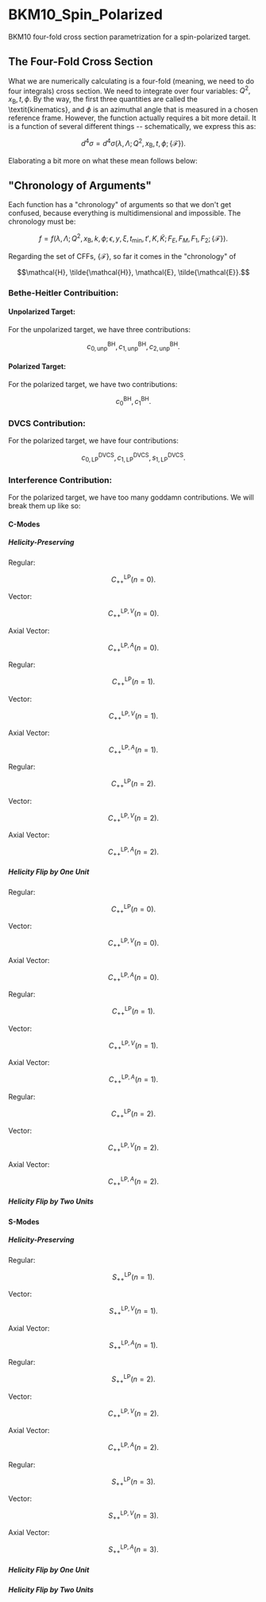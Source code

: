 # BKM10_Spin_Polarized
BKM10 four-fold cross section parametrization for a spin-polarized target.

## The Four-Fold Cross Section

What we are numerically calculating is a four-fold (meaning, we need to do four integrals) cross section. We need to integrate over four variables: $Q^{2}, x_{\text{B}}, t, \phi$. By the way, the first three quantities are called the \textit{kinematics}, and $\phi$ is an azimuthal angle that is measured in a chosen reference frame. However, the function actually requires a bit more detail. It is a function of several different things -- schematically, we express this as:

$$d^{4}\sigma = d^{4}\sigma ( \lambda, \Lambda ; Q^{2}, x_{\text{B}}, t, \phi ; \{ \mathcal{F} \} ).$$

Elaborating a bit more on what these mean follows below:

## "Chronology of Arguments"

Each function has a "chronology" of arguments so that we don't get confused, because everything is multidimensional and impossible. The chronology must be:

$$f = f(\lambda, \Lambda; Q^{2}, x_{\text{B}}, k, \phi; \epsilon, y, \xi, t_{\text{min}}, t', K, \tilde{K}; F_{E}, F_{M}, F_{1}, F_{2}; \{ \mathcal{F} \}).$$

Regarding the set of CFFs, $\{ \mathcal{F} \}$, so far it comes in the "chronology" of

$$\mathcal{H}, \tilde{\mathcal{H}}, \mathcal{E}, \tilde{\mathcal{E}}.$$

### Bethe-Heitler Contribuition:

#### Unpolarized Target:

For the unpolarized target, we have three contributions:

$$c_{0, \text{unp}}^{\text{BH}}, c_{1, \text{unp}}^{\text{BH}}, c_{2, \text{unp}}^{\text{BH}}.$$

#### Polarized Target:

For the polarized target, we have two contributions:

$$c_{0}^{\text{BH}}, c_{1}^{\text{BH}}.$$

### DVCS Contribution:

For the polarized target, we have four contributions:

$$c_{0,\text{LP}}^{\text{DVCS}}, c_{1,\text{LP}}^{\text{DVCS}}, s_{1,\text{LP}}^{\text{DVCS}}.$$

### Interference Contribution:

For the polarized target, we have too many goddamn contributions. We will break them up like so:

#### C-Modes

##### Helicity-Preserving

Regular:

$$C_{++}^{\text{LP}}(n = 0).$$

Vector: 

$$C_{++}^{\text{LP}, V}(n = 0).$$ 

Axial Vector:

$$C_{++}^{\text{LP}, A}(n = 0).$$

Regular:

$$C_{++}^{\text{LP}}(n = 1).$$

Vector: 

$$C_{++}^{\text{LP}, V}(n = 1).$$ 

Axial Vector:

$$C_{++}^{\text{LP}, A}(n = 1).$$

Regular:

$$C_{++}^{\text{LP}}(n = 2).$$ 

Vector: 

$$C_{++}^{\text{LP}, V}(n = 2).$$ 

Axial Vector:

$$C_{++}^{\text{LP}, A}(n = 2).$$

##### Helicity Flip by One Unit

Regular:

$$C_{++}^{\text{LP}}(n = 0).$$

Vector: 

$$C_{++}^{\text{LP}, V}(n = 0).$$ 

Axial Vector:

$$C_{++}^{\text{LP}, A}(n = 0).$$

Regular:

$$C_{++}^{\text{LP}}(n = 1).$$

Vector: 

$$C_{++}^{\text{LP}, V}(n = 1).$$ 

Axial Vector:

$$C_{++}^{\text{LP}, A}(n = 1).$$

Regular:

$$C_{++}^{\text{LP}}(n = 2).$$

Vector: 

$$C_{++}^{\text{LP}, V}(n = 2).$$ 

Axial Vector:

$$C_{++}^{\text{LP}, A}(n = 2).$$

##### Helicity Flip by Two Units

#### S-Modes

##### Helicity-Preserving

Regular:

$$S_{++}^{\text{LP}}(n = 1).$$

Vector: 

$$S_{++}^{\text{LP}, V}(n = 1).$$ 

Axial Vector:

$$S_{++}^{\text{LP}, A}(n = 1).$$

Regular:

$$S_{++}^{\text{LP}}(n = 2).$$

Vector: 

$$C_{++}^{\text{LP}, V}(n = 2).$$ 

Axial Vector:

$$C_{++}^{\text{LP}, A}(n = 2).$$

Regular:

$$S_{++}^{\text{LP}}(n = 3).$$

Vector: 

$$S_{++}^{\text{LP}, V}(n = 3).$$

Axial Vector:

$$S_{++}^{\text{LP}, A}(n = 3).$$

##### Helicity Flip by One Unit

##### Helicity Flip by Two Units
